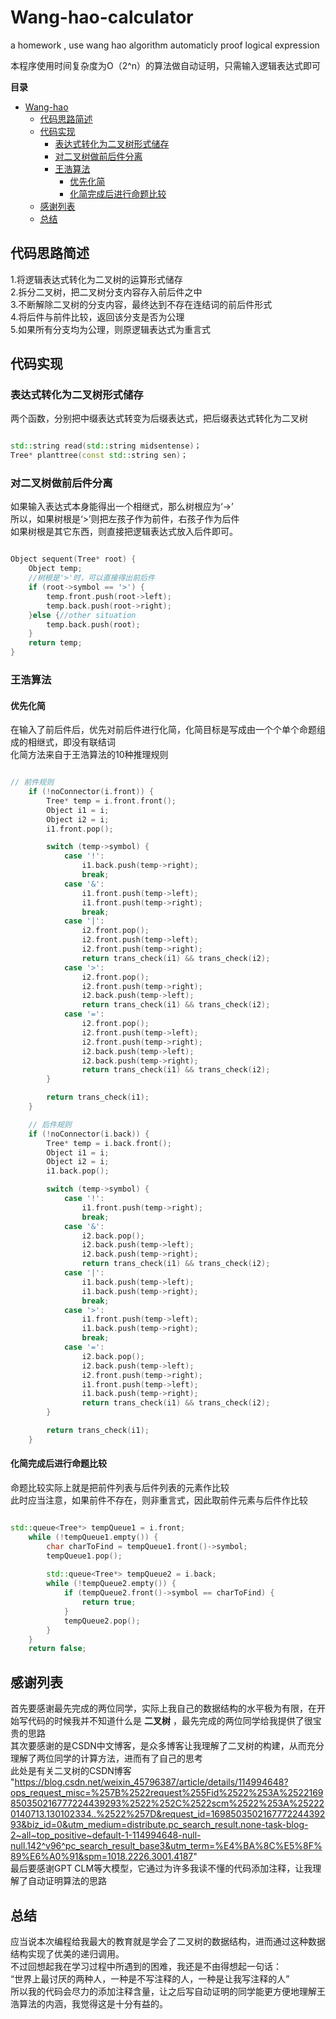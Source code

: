 # Wang-hao-calculator
a homework , use wang hao algorithm automaticly proof logical expression

本程序使用时间复杂度为O（2^n）的算法做自动证明，只需输入逻辑表达式即可

**目录**
- [Wang-hao](#wang-hao-calculator)
  - [代码思路简述](#代码思路简述)
  - [代码实现](#代码实现)
    - [表达式转化为二叉树形式储存](#表达式转化为二叉树形式储存)
    - [对二叉树做前后件分离](#对二叉树做前后件分离)
    - [王浩算法](#王浩算法)
      - [优先化简](#优先化简)
      - [化简完成后进行命题比较](#化简完成后进行命题比较)
  - [感谢列表](#感谢列表)
  - [总结](#总结)
## 代码思路简述
1.将逻辑表达式转化为二叉树的运算形式储存<br>
2.拆分二叉树，把二叉树分支内容存入前后件之中<br>
3.不断解除二叉树的分支内容，最终达到不存在连结词的前后件形式<br>
4.将后件与前件比较，返回该分支是否为公理<br>
5.如果所有分支均为公理，则原逻辑表达式为重言式<br>

## 代码实现

### 表达式转化为二叉树形式储存
两个函数，分别把中缀表达式转变为后缀表达式，把后缀表达式转化为二叉树
```cpp

std::string read(std::string midsentense)；
Tree* planttree(const std::string sen)；

```

### 对二叉树做前后件分离
如果输入表达式本身能得出一个相继式，那么树根应为‘->’<br>
所以，如果树根是‘>’则把左孩子作为前件，右孩子作为后件<br>
如果树根是其它东西，则直接把逻辑表达式放入后件即可。
```cpp

Object sequent(Tree* root) {
    Object temp;
    //树根是'>'时，可以直接得出前后件
    if (root->symbol == '>') {
        temp.front.push(root->left);
        temp.back.push(root->right);
    }else {//other situation
        temp.back.push(root);
    }
    return temp;
}

```
### 王浩算法

#### 优先化简
在输入了前后件后，优先对前后件进行化简，化简目标是写成由一个个单个命题组成的相继式，即没有联结词<br>
化简方法来自于王浩算法的10种推理规则<br>
```cpp

// 前件规则
    if (!noConnector(i.front)) {
        Tree* temp = i.front.front();
        Object i1 = i;
        Object i2 = i;
        i1.front.pop();

        switch (temp->symbol) {
            case '!':
                i1.back.push(temp->right);
                break;
            case '&':
                i1.front.push(temp->left);
                i1.front.push(temp->right);
                break;
            case '|':
                i2.front.pop();
                i2.front.push(temp->left);
                i2.front.push(temp->right);
                return trans_check(i1) && trans_check(i2);
            case '>':
                i2.front.pop();
                i2.front.push(temp->right);
                i2.back.push(temp->left);
                return trans_check(i1) && trans_check(i2);
            case '=':
                i2.front.pop();
                i2.front.push(temp->left);
                i2.front.push(temp->right);
                i2.back.push(temp->left);
                i2.back.push(temp->right);
                return trans_check(i1) && trans_check(i2);
        }

        return trans_check(i1);
    }

    // 后件规则
    if (!noConnector(i.back)) {
        Tree* temp = i.back.front();
        Object i1 = i;
        Object i2 = i;
        i1.back.pop();

        switch (temp->symbol) {
            case '!':
                i1.front.push(temp->right);
                break;
            case '&':
                i2.back.pop();
                i2.back.push(temp->left);
                i2.back.push(temp->right);
                return trans_check(i1) && trans_check(i2);
            case '|':
                i1.back.push(temp->left);
                i1.back.push(temp->right);
                break;
            case '>':
                i1.front.push(temp->left);
                i1.back.push(temp->right);
                break;
            case '=':
                i2.back.pop();
                i2.back.push(temp->left);
                i2.front.push(temp->right);
                i1.front.push(temp->left);
                i1.back.push(temp->right);
                return trans_check(i1) && trans_check(i2);
        }

        return trans_check(i1);
    }

```
#### 化简完成后进行命题比较
命题比较实际上就是把前件列表与后件列表的元素作比较<br>
此时应当注意，如果前件不存在，则非重言式，因此取前件元素与后件作比较
```cpp

std::queue<Tree*> tempQueue1 = i.front;
    while (!tempQueue1.empty()) {
        char charToFind = tempQueue1.front()->symbol;
        tempQueue1.pop();
        
        std::queue<Tree*> tempQueue2 = i.back;
        while (!tempQueue2.empty()) {
            if (tempQueue2.front()->symbol == charToFind) {
                return true;
            }
            tempQueue2.pop();
        }
    }
    return false;

```
## 感谢列表
首先要感谢最先完成的两位同学，实际上我自己的数据结构的水平极为有限，在开始写代码的时候我并不知道什么是 **二叉树** ，最先完成的两位同学给我提供了很宝贵的思路<br>
其次要感谢的是CSDN中文博客，是众多博客让我理解了二叉树的构建，从而充分理解了两位同学的计算方法，进而有了自己的思考<br>
此处是有关二叉树的CSDN博客 "https://blog.csdn.net/weixin_45796387/article/details/114994648?ops_request_misc=%257B%2522request%255Fid%2522%253A%2522169850350216777224439293%2522%252C%2522scm%2522%253A%252220140713.130102334..%2522%257D&request_id=169850350216777224439293&biz_id=0&utm_medium=distribute.pc_search_result.none-task-blog-2~all~top_positive~default-1-114994648-null-null.142^v96^pc_search_result_base3&utm_term=%E4%BA%8C%E5%8F%89%E6%A0%91&spm=1018.2226.3001.4187" <br>
最后要感谢GPT CLM等大模型，它通过为许多我读不懂的代码添加注释，让我理解了自动证明算法的思路<br>

## 总结
应当说本次编程给我最大的教育就是学会了二叉树的数据结构，进而通过这种数据结构实现了优美的递归调用。<br>
不过回想起我在学习过程中所遇到的困难，我还是不由得想起一句话：<br>
 “世界上最讨厌的两种人，一种是不写注释的人，一种是让我写注释的人” <br>
所以我的代码会尽力的添加注释含量，让之后写自动证明的同学能更方便地理解王浩算法的内涵，我觉得这是十分有益的。
